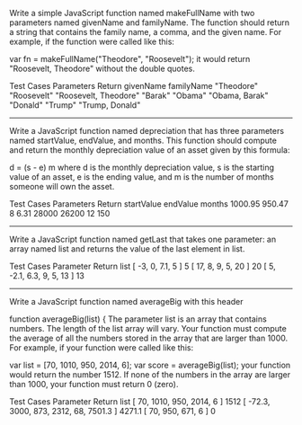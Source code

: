 Write a simple JavaScript function named makeFullName with two parameters named givenName and familyName. The function should return a string that contains the family name, a comma, and the given name. For example, if the function were called like this:

var fn = makeFullName("Theodore", "Roosevelt");
it would return "Roosevelt, Theodore" without the double quotes.

Test Cases
Parameters	Return
givenName	familyName
"Theodore"	"Roosevelt"	"Roosevelt, Theodore"
"Barak"	"Obama"	"Obama, Barak"
"Donald"	"Trump"	"Trump, Donald"

--------------------------------------------------------------------------

Write a JavaScript function named depreciation that has three parameters named startValue, endValue, and months. This function should compute and return the monthly depreciation value of an asset given by this formula:

d =  (s - e)
m
where d is the monthly depreciation value, s is the starting value of an asset, e is the ending value, and m is the number of months someone will own the asset.

Test Cases
Parameters	Return
startValue	endValue	months
1000.95	950.47	8	6.31
28000	26200	12	150

--------------------------------------------------------------------

Write a JavaScript function named getLast that takes one parameter: an array named list and returns the value of the last element in list.

Test Cases
Parameter	Return
list
[ -3, 0, 7.1, 5 ]	5
[ 17, 8, 9, 5, 20 ]	20
[ 5, -2.1, 6.3, 9, 5, 13 ]	13

--------------------------------------------------------------------

Write a JavaScript function named averageBig with this header

function averageBig(list) {
The parameter list is an array that contains numbers. The length of the list array will vary. Your function must compute the average of all the numbers stored in the array that are larger than 1000. For example, if your function were called like this:

var list = [70, 1010, 950, 2014, 6];
var score = averageBig(list);
your function would return the number 1512. If none of the numbers in the array are larger than 1000, your function must return 0 (zero).

Test Cases
Parameter	Return
list
[ 70, 1010, 950, 2014, 6 ]	1512
[ -72.3, 3000, 873, 2312, 68, 7501.3 ]	4271.1
[ 70, 950, 671, 6 ]	0